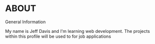 # ABOUT
General Information

My name is Jeff Davis and I'm learning web development.
The projects within this profile will be used to for job applications
